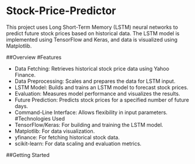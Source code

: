 # Stock-Price-Predictor

This project uses Long Short-Term Memory (LSTM) neural networks to predict future stock prices based on historical data. The LSTM model is implemented using TensorFlow and Keras, and data is visualized using Matplotlib.

##Overview
#Features
* Data Fetching: Retrieves historical stock price data using Yahoo Finance.
* Data Preprocessing: Scales and prepares the data for LSTM input.
* LSTM Model: Builds and trains an LSTM model to forecast stock prices.
* Evaluation: Measures model performance and visualizes the results.
* Future Prediction: Predicts stock prices for a specified number of future days.
* Command-Line Interface: Allows flexibility in input parameters.
#Technologies Used
* TensorFlow/Keras: For building and training the LSTM model.
* Matplotlib: For data visualization.
* yfinance: For fetching historical stock data.
* scikit-learn: For data scaling and evaluation metrics.

##Getting Started
